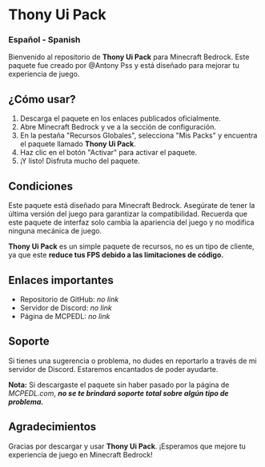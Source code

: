 # Thony Ui Pack
### Español - Spanish

Bienvenido al repositorio de **Thony Ui Pack** para Minecraft Bedrock. Este paquete fue creado por @Antony Pss y está diseñado para mejorar tu experiencia de juego.

## ¿Cómo usar?

1. Descarga el paquete en los enlaces publicados oficialmente.
2. Abre Minecraft Bedrock y ve a la sección de configuración.
3. En la pestaña "Recursos Globales", selecciona "Mis Packs" y encuentra el paquete llamado **Thony Ui Pack**.
4. Haz clic en el botón "Activar" para activar el paquete.
5. ¡Y listo! Disfruta mucho del paquete.

## Condiciones

Este paquete está diseñado para Minecraft Bedrock. Asegúrate de tener la última versión del juego para garantizar la compatibilidad. Recuerda que este paquete de interfaz solo cambia la apariencia del juego y no modifica ninguna mecánica de juego.

**Thony Ui Pack** es un simple paquete de recursos, no es un tipo de cliente, ya que este **reduce tus FPS debido a las limitaciones de código.**

## Enlaces importantes

- Repositorio de GitHub: *no link*
- Servidor de Discord: *no link*
- Página de MCPEDL: *no link*

## Soporte

Si tienes una sugerencia o problema, no dudes en reportarlo a través de mi servidor de Discord. Estaremos encantados de poder ayudarte.

**Nota:** Si descargaste el paquete sin haber pasado por la página de *MCPEDL.com*, ***no se te brindará soporte total sobre algún tipo de problema.***

## Agradecimientos
Gracias por descargar y usar **Thony Ui Pack**. ¡Esperamos que mejore tu experiencia de juego en Minecraft Bedrock!
